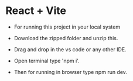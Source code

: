 # React + Vite

* For running this project in your local system

* Download the zipped folder and unzip this.

* Drag and drop in the vs code or any other IDE.

* Open terminal type 'npm i'.

* Then for running in browser type npm run dev. 
